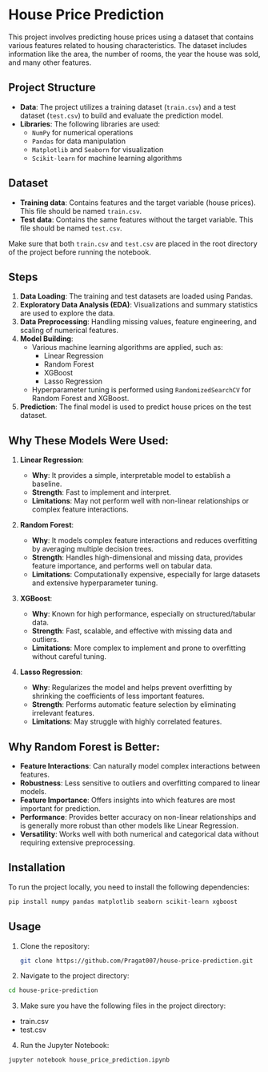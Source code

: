 # House Price Prediction

This project involves predicting house prices using a dataset that contains various features related to housing characteristics. The dataset includes information like the area, the number of rooms, the year the house was sold, and many other features.

## Project Structure

- **Data**: The project utilizes a training dataset (`train.csv`) and a test dataset (`test.csv`) to build and evaluate the prediction model.
- **Libraries**: The following libraries are used:
  - `NumPy` for numerical operations
  - `Pandas` for data manipulation
  - `Matplotlib` and `Seaborn` for visualization
  - `Scikit-learn` for machine learning algorithms

## Dataset

- **Training data**: Contains features and the target variable (house prices). This file should be named `train.csv`.
- **Test data**: Contains the same features without the target variable. This file should be named `test.csv`.

Make sure that both `train.csv` and `test.csv` are placed in the root directory of the project before running the notebook.

## Steps

1. **Data Loading**: The training and test datasets are loaded using Pandas.
2. **Exploratory Data Analysis (EDA)**: Visualizations and summary statistics are used to explore the data.
3. **Data Preprocessing**: Handling missing values, feature engineering, and scaling of numerical features.
4. **Model Building**: 
   - Various machine learning algorithms are applied, such as:
     - Linear Regression
     - Random Forest
     - XGBoost
     - Lasso Regression
   - Hyperparameter tuning is performed using `RandomizedSearchCV` for Random Forest and XGBoost.
5. **Prediction**: The final model is used to predict house prices on the test dataset.

## Why These Models Were Used:

1. **Linear Regression**:
   - **Why**: It provides a simple, interpretable model to establish a baseline.
   - **Strength**: Fast to implement and interpret.
   - **Limitations**: May not perform well with non-linear relationships or complex feature interactions.

2. **Random Forest**:
   - **Why**: It models complex feature interactions and reduces overfitting by averaging multiple decision trees.
   - **Strength**: Handles high-dimensional and missing data, provides feature importance, and performs well on tabular data.
   - **Limitations**: Computationally expensive, especially for large datasets and extensive hyperparameter tuning.

3. **XGBoost**:
   - **Why**: Known for high performance, especially on structured/tabular data.
   - **Strength**: Fast, scalable, and effective with missing data and outliers.
   - **Limitations**: More complex to implement and prone to overfitting without careful tuning.

4. **Lasso Regression**:
   - **Why**: Regularizes the model and helps prevent overfitting by shrinking the coefficients of less important features.
   - **Strength**: Performs automatic feature selection by eliminating irrelevant features.
   - **Limitations**: May struggle with highly correlated features.

## Why Random Forest is Better:

- **Feature Interactions**: Can naturally model complex interactions between features.
- **Robustness**: Less sensitive to outliers and overfitting compared to linear models.
- **Feature Importance**: Offers insights into which features are most important for prediction.
- **Performance**: Provides better accuracy on non-linear relationships and is generally more robust than other models like Linear Regression.
- **Versatility**: Works well with both numerical and categorical data without requiring extensive preprocessing.

## Installation

To run the project locally, you need to install the following dependencies:

```bash
pip install numpy pandas matplotlib seaborn scikit-learn xgboost
```

## Usage

1. Clone the repository:
   ```bash
   git clone https://github.com/Pragat007/house-price-prediction.git
   ```

2. Navigate to the project directory:
  ```bash
  cd house-price-prediction
  ```

3. Make sure you have the following files in the project directory:
  -  train.csv
  -  test.csv

4. Run the Jupyter Notebook:
  ```bash
  jupyter notebook house_price_prediction.ipynb
  ```

